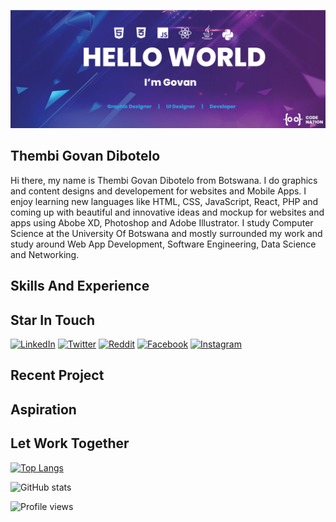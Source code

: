 ![Graphics and UI Designer and Developer](https://github.com/GovanDBT/GovanDBT/blob/main/banner.png)
## Thembi Govan Dibotelo
Hi there, my name is Thembi Govan Dibotelo from Botswana. I do graphics and content designs and developement for websites and Mobile Apps. I enjoy learning new languages like HTML, CSS, JavaScript, React, PHP and coming up with beautiful and innovative ideas and mockup for websites and apps using Abobe XD, Photoshop and Adobe Illustrator. I study Computer Science at the University Of Botswana and mostly surrounded my work and study around Web App Development, Software Engineering, Data Science and Networking.

## Skills And Experience


## Star In Touch
[![LinkedIn](https://raw.githubusercontent.com/praveenscience/praveenscience/master/soc/li.svg)](https://www.linkedin.com/in/govan-dibotelo-2b84861a6) 
[![Twitter](https://raw.githubusercontent.com/praveenscience/praveenscience/master/soc/tw.svg)](https://twitter.com/GovanMade) 
[![Reddit](https://raw.githubusercontent.com/praveenscience/praveenscience/master/soc/r.svg)](https://reddit.com/u/GovanLegacy) 
[![Facebook](https://raw.githubusercontent.com/praveenscience/praveenscience/master/soc/fb.svg)](https://www.facebook.com/GovanDibotelo)
[![Instagram](https://raw.githubusercontent.com/praveenscience/praveenscience/master/soc/ig.svg)](https://instagram.com/GovanDibotelo)

## Recent Project

## Aspiration

## Let Work Together

[![Top Langs](https://github-readme-stats.vercel.app/api/top-langs/?username=GovanDBT)](https://github.com/anuraghazra/github-readme-stats)

![GitHub stats](https://github-readme-stats.vercel.app/api?username=GovanDBT&show_icons=true)  

![Profile views](https://gpvc.arturio.dev/GovanDBT)  
